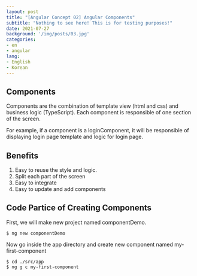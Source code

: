 ```yaml
---
layout: post
title: "[Angular Concept 02] Angular Components"
subtitle: "Nothing to see here! This is for testing purposes!"
date: 2021-07-27
background: '/img/posts/03.jpg'
categories:
- en
- angular
lang:
- English
- Korean
---
```


## Components

Components are the combination of template view (html and css) and business logic (TypeScript). Each component is responsible of one section of the screen.

For example, if a component is a loginComponent, it will be responsible of displaying login page template and logic for login page.

## Benefits
1. Easy to reuse the style and logic.
2. Split each part of the screen
3. Easy to integrate
4. Easy to update and add components

## Code Partice of Creating Components

First, we will make new project named componentDemo.
~~~~
$ ng new componentDemo
~~~~

Now go inside the app directory and create new component named my-first-component
~~~~
$ cd ./src/app
$ ng g c my-first-component
~~~~
